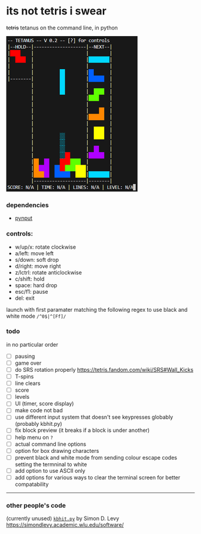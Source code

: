 # its not tetris i swear

~~tetris~~ tetanus on the command line, in python

![image of game](gameplay.png)

### dependencies
 - [pynput](https://pypi.org/project/pynput/)

### controls: 
 - w/up/x: rotate clockwise
 - a/left: move left
 - s/down: soft drop
 - d/right: move right
 - z/lctrl: rotate anticlockwise
 - c/shift: hold
 - space: hard drop
 - esc/f1: pause
 - del: exit

launch with first paramater matching the following regex to use black and white mode `/^0$|^[Ff]/`

### todo
in no particular order
 - [ ] pausing
 - [ ] game over
 - [ ] do SRS rotation properly https://tetris.fandom.com/wiki/SRS#Wall_Kicks
 - [ ] T-spins
 - [ ] line clears
 - [ ] score
 - [ ] levels
 - [ ] UI (timer, score display)
 - [ ] make code not bad
 - [ ] use different input system that doesn't see keypresses globably (probably kbhit.py)
 - [ ] fix block preview (it breaks if a block is under another)
 - [ ] help menu on `?`
 - [ ] actual command line options
 - [ ] option for box drawing characters
 - [ ] prevent black and white mode from sending colour escape codes setting the termninal to white
 - [ ] add option to use ASCII only
 - [ ] add options for various ways to clear the terminal screen for better compatability

---
### other people's code
(currently unused) [`kbhit.py`](kbhit.py) by Simon D. Levy https://simondlevy.academic.wlu.edu/software/